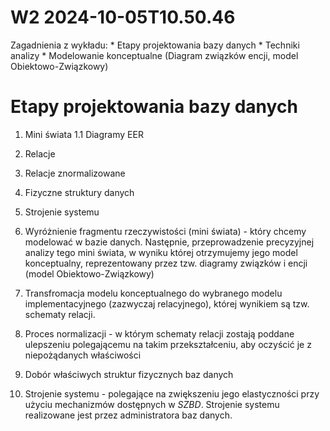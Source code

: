 W2 2024-10-05T10.50.46
========================
Zagadnienia z wykładu:
    * Etapy projektowania bazy danych
    * Techniki analizy
        * Modelowanie konceptualne (Diagram związków encji, model Obiektowo-Związkowy)

Etapy projektowania bazy danych
==
1. Mini świata
1.1 Diagramy EER
2. Relacje
3. Relacje znormalizowane
4. Fizyczne struktury danych 
5. Strojenie systemu

1. Wyróżnienie fragmentu rzeczywistości (mini świata) - który chcemy modelować w bazie danych. Następnie, przeprowadzenie precyzyjnej analizy tego mini świata, w wyniku której otrzymujemy jego model konceptualny, reprezentowany przez tzw. diagramy związków i encji (model Obiektowo-Związkowy)
2. Transfromacja modelu konceptualnego do wybranego modelu implementacyjnego (zazwyczaj relacyjnego), której wynikiem są tzw. schematy relacji.
3. Proces normalizacji - w którym schematy relacji zostają poddane ulepszeniu polegającemu na takim przekształceniu, aby oczyścić je z niepożądanych właściwości
4. Dobór właściwych struktur fizycznych baz danych
5. Strojenie systemu - polegające na zwiększeniu jego elastyczności przy użyciu mechanizmów dostępnych w _SZBD_. Strojenie systemu realizowane jest przez administratora baz danych.
